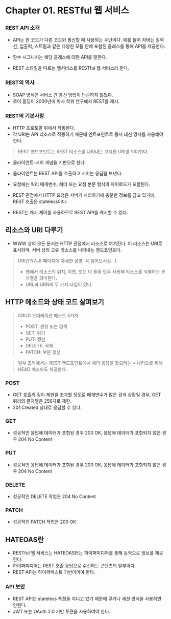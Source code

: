 # Chapter 01. RESTful 웹 서비스

### REST API 소개

- API는 한 코드가 다른 코드와 통신할 때 사용되는 수단이다. 예를 들어 자바는 컬렉션, 입출력, 스트림과 같은 다양한 모듈 안에 포함된 클래스를 통해 API를 제공한다.
- 함수 시그니처는 해당 클래스에 대한 API를 말한다.

- REST 스타일을 따르는 웹서비스를 RESTful 웹 서비스라 한다.

### REST의 역사

- SOAP 방식은 서비스 간 통신 방법이 단순하지 않았다.
- 로이 필딩이 2000년에 박사 학위 연구에서 REST를 제시.

### REST의 기본사항

- HTTP 프로토콜 위에서 작동한다.
- 각 URI는 API 리소스로 작동하기 때문에 엔트포인트로 동사 대신 명사를 사용해야 한다.

> REST 엔드포인트는 REST 리소스를 나타내는 고유한 URI를 의미한다.

- 클라이언트-서버 개념을 기반으로 한다.
- 클라이언트는 REST API를 호출하고 서버는 응답을 보낸다.
- 요청에는 쿼리 매개변수, 헤더 또는 요청 본문 형식의 페이로드가 포함된다.

- REST 관점에서  HTTP 요청은 서버가 처리하기에 충분한 정보를 담고 있기에, REST 호출은 stateless이다.

- REST는 캐시 제어를 사용하므로 REST API를 캐시할 수 있다.

## 리소스와 URI 다루기

- WWW 상의 모든 문서는 HTTP 관점에서 리소스로 여겨진다. 이 리소스는 URI로 표시되며, 서버 상의 고유 리소스를 나타내는 엔드포인트다.

> URI란?(7~8 페이지에 자세한 설명. 꼭 읽어보시길...)
> - 웹에서 리소스의 위치, 이름, 또는 이 둘을 모두 사용해 리소스를 식별하는 문자열을 의미한다.
> - URL과 URN의 두 가지 타입이 있다.

## HTTP 메소드와 상태 코드 살펴보기

> CRUD 오퍼레이션 메소드 5가지
> - POST: 생성 또는 검색
> - GET: 읽기
> - PUT: 갱신
> - DELETE: 삭제
> - PATCH: 부분 갱신

> 일부 조직에서는 REST 엔드포인트에서 헤더 응답을 찾으려는 시나리오를 위해 HEAD 메소드도 제공한다.

### POST

- GET 호출의 길이 제한을 초과할 정도로 매개변수가 많은 검색 상황일 경우, GET 쿼리의 문자열은 256자로 제한.
- 201 Created 상태로 응답할 수 있다.

### GET

- 성공적인 응답에 데이터가 포함된 경우 200 OK, 응답에 데이터가 포함되지 않은 경우 204 No Content

### PUT

- 성공적인 응답에 데이터가 포함된 경우 200 OK, 응답에 데이터가 포함되지 않은 경우 204 No Content

### DELETE

- 성공적인 DELETE 작업은 204 No Content

### PATCH

- 성공적인 PATCH 작업은 200 OK

## HATEOAS란

- RESTful 웹 서비스는 HATEOAS라는 하이퍼미디어를 통해 동적으로 정보를 제공한다.
- 하이퍼미디어는 REST 호출 응답으로 수신하는 콘텐츠의 일부이다.
- REST API는 하이퍼텍스트 기반이어야 한다.


### API 보안

- REST API는 stateless 특징을 지니고 있기 때문에 쿠키나 세션 방식을 사용하면 안된다.
- JWT 또는 OAuth 2.0 기반 토큰을 사용하여야 한다.
